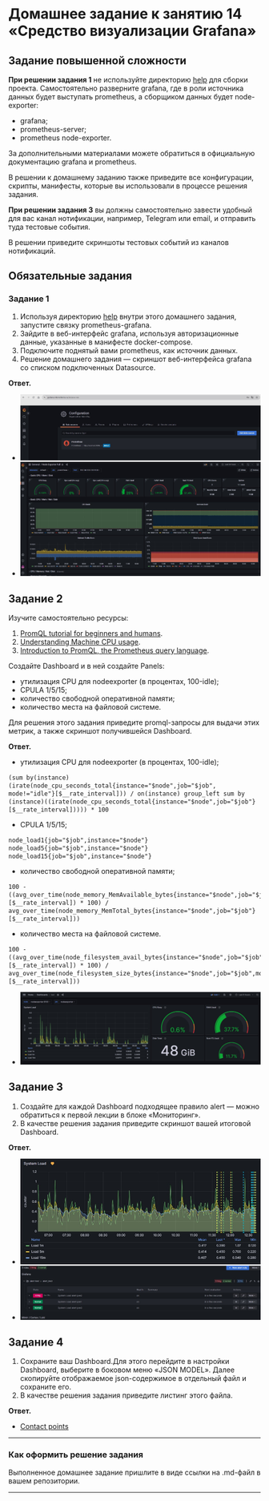 # Домашнее задание к занятию 14 «Средство визуализации Grafana»

## Задание повышенной сложности

**При решении задания 1** не используйте директорию [help](./help) для сборки проекта. Самостоятельно разверните grafana, где в роли источника данных будет выступать prometheus, а сборщиком данных будет node-exporter:

- grafana;
- prometheus-server;
- prometheus node-exporter.

За дополнительными материалами можете обратиться в официальную документацию grafana и prometheus.

В решении к домашнему заданию также приведите все конфигурации, скрипты, манифесты, которые вы 
использовали в процессе решения задания.

**При решении задания 3** вы должны самостоятельно завести удобный для вас канал нотификации, например, Telegram или email, и отправить туда тестовые события.

В решении приведите скриншоты тестовых событий из каналов нотификаций.

## Обязательные задания

### Задание 1

1. Используя директорию [help](./help) внутри этого домашнего задания, запустите связку prometheus-grafana.
1. Зайдите в веб-интерфейс grafana, используя авторизационные данные, указанные в манифесте docker-compose.
1. Подключите поднятый вами prometheus, как источник данных.
1. Решение домашнего задания — скриншот веб-интерфейса grafana со списком подключенных Datasource.

**Ответ.**
- ![Datasource](images/image_1.3.jpg)
- ![Demo Dashboard](images/image_1.1.jpg)

## Задание 2

Изучите самостоятельно ресурсы:

1. [PromQL tutorial for beginners and humans](https://valyala.medium.com/promql-tutorial-for-beginners-9ab455142085).
1. [Understanding Machine CPU usage](https://www.robustperception.io/understanding-machine-cpu-usage).
1. [Introduction to PromQL, the Prometheus query language](https://grafana.com/blog/2020/02/04/introduction-to-promql-the-prometheus-query-language/).

Создайте Dashboard и в ней создайте Panels:

- утилизация CPU для nodeexporter (в процентах, 100-idle);
- CPULA 1/5/15;
- количество свободной оперативной памяти;
- количество места на файловой системе.

Для решения этого задания приведите promql-запросы для выдачи этих метрик, а также скриншот получившейся Dashboard.

**Ответ.**

- утилизация CPU для nodeexporter (в процентах, 100-idle);
```
(sum by(instance) (irate(node_cpu_seconds_total{instance="$node",job="$job", mode!="idle"}[$__rate_interval])) / on(instance) group_left sum by (instance)((irate(node_cpu_seconds_total{instance="$node",job="$job"}[$__rate_interval])))) * 100
```
- CPULA 1/5/15;
```
node_load1{job="$job",instance="$node"}
node_load5{job="$job",instance="$node"}
node_load15{job="$job",instance="$node"}
```
- количество свободной оперативной памяти;
```
100 - ((avg_over_time(node_memory_MemAvailable_bytes{instance="$node",job="$job"}[$__rate_interval]) * 100) / avg_over_time(node_memory_MemTotal_bytes{instance="$node",job="$job"}[$__rate_interval]))
```
- количество места на файловой системе.
```
100 - ((avg_over_time(node_filesystem_avail_bytes{instance="$node",job="$job",mountpoint="/",fstype!="rootfs"}[$__rate_interval]) * 100) / avg_over_time(node_filesystem_size_bytes{instance="$node",job="$job",mountpoint="/",fstype!="rootfs"}[$__rate_interval]))
```

- ![Dashboard test](images/image_2.jpg)

## Задание 3

1. Создайте для каждой Dashboard подходящее правило alert — можно обратиться к первой лекции в блоке «Мониторинг».
1. В качестве решения задания приведите скриншот вашей итоговой Dashboard.

**Ответ.**
- ![Dashboard](images/image_3.3.jpg)
- ![Rules list](images/image_3.4.jpg)

## Задание 4

1. Сохраните ваш Dashboard.Для этого перейдите в настройки Dashboard, выберите в боковом меню «JSON MODEL». Далее скопируйте отображаемое json-содержимое в отдельный файл и сохраните его.
1. В качестве решения задания приведите листинг этого файла.

**Ответ.**
- [Contact points](images/dashboard-test.json)

---

### Как оформить решение задания

Выполненное домашнее задание пришлите в виде ссылки на .md-файл в вашем репозитории.

---
